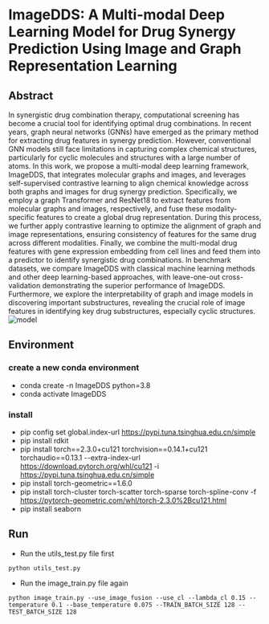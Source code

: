 # ImageDDS: A Multi-modal Deep Learning Model for Drug Synergy Prediction Using Image and Graph Representation Learning

## Abstract
In synergistic drug combination therapy, computational screening has become a crucial tool for identifying optimal drug combinations. In recent years, graph neural networks (GNNs) have emerged as the primary method for extracting drug features in synergy prediction. However, conventional GNN models still face limitations in capturing complex chemical structures, particularly for cyclic molecules and structures with a large number of atoms. In this work, we propose a multi-modal deep learning framework, ImageDDS, that integrates molecular graphs and images, and leverages self-supervised contrastive learning to align chemical knowledge across both graphs and images for drug synergy prediction. Specifically, we employ a graph Transformer and ResNet18 to extract features from molecular graphs and images, respectively, and fuse these modality-specific features to create a global drug representation. During this process, we further apply contrastive learning to optimize the alignment of graph and image representations, ensuring consistency of features for the same drug across different modalities. Finally, we combine the multi-modal drug features with gene expression embedding from cell lines and feed them into a predictor to identify synergistic drug combinations. In benchmark datasets, we compare ImageDDS with classical machine learning methods and other deep learning-based approaches, with leave-one-out cross-validation demonstrating the superior performance of ImageDDS. Furthermore, we explore the interpretability of graph and image models in discovering important substructures, revealing the crucial role of image features in identifying key drug substructures, especially cyclic structures.
![model](https://github.com/AnQi-87/ImageDDS/blob/main/ImageDDS.png)


## Environment
### create a new conda environment
- conda create -n ImageDDS python=3.8
- conda activate ImageDDS

### install
- pip config set global.index-url https://pypi.tuna.tsinghua.edu.cn/simple
- pip install rdkit
- pip install torch==2.3.0+cu121 torchvision==0.14.1+cu121 torchaudio==0.13.1 --extra-index-url https://download.pytorch.org/whl/cu121 -i https://pypi.tuna.tsinghua.edu.cn/simple
- pip install torch-geometric==1.6.0
- pip install torch-cluster torch-scatter torch-sparse torch-spline-conv -f https://pytorch-geometric.com/whl/torch-2.3.0%2Bcu121.html
- pip install seaborn

## Run
- Run the utils_test.py file first

`python utils_test.py`

- Run the image_train.py file again

`python image_train.py --use_image_fusion --use_cl --lambda_cl 0.15 --temperature 0.1 --base_temperature 0.075 --TRAIN_BATCH_SIZE 128 --TEST_BATCH_SIZE 128`
